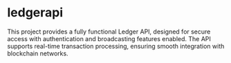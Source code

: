 # ledgerapi
This project provides a fully functional Ledger API, designed for secure access with authentication and broadcasting features enabled. The API supports real-time transaction processing, ensuring smooth integration with blockchain networks.
